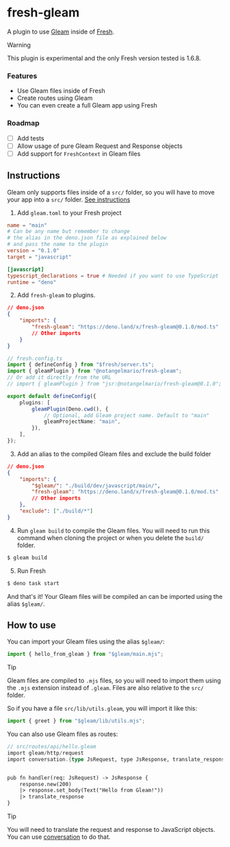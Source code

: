# fresh-gleam

A plugin to use [Gleam](https://gleam.run) inside of [Fresh](https://fresh.deno.dev).

> [!WARNING]
> This plugin is experimental and the only Fresh version tested is 1.6.8.

### Features

-   Use Gleam files inside of Fresh
-   Create routes using Gleam
-   You can even create a full Gleam app using Fresh

### Roadmap

-   [ ] Add tests
-   [ ] Allow usage of pure Gleam Request and Response objects
-   [ ] Add support for `FreshContext` in Gleam files

## Instructions

Gleam only supports files inside of a `src/` folder, so you will have to move your app into a `src/` folder. [See instructions](https://fresh.deno.dev/docs/examples/changing-the-src-dir#using-a-src-directory)

1. Add `gleam.toml` to your Fresh project

```toml
name = "main"
# Can be any name but remember to change
# the alias in the deno.json file as explained below
# and pass the name to the plugin
version = "0.1.0"
target = "javascript"

[javascript]
typescript_declarations = true # Needed if you want to use TypeScript
runtime = "deno"
```

2. Add `fresh-gleam` to plugins.

```json
// deno.json
{
	"imports": {
		"fresh-gleam": "https://deno.land/x/fresh-gleam@0.1.0/mod.ts"
		// Other imports
	}
}
```

```typescript
// fresh.config.ts
import { defineConfig } from "$fresh/server.ts";
import { gleamPlugin } from "@notangelmario/fresh-gleam";
// Or add it directly from the URL
// import { gleamPlugin } from "jsr:@notangelmario/fresh-gleam@0.1.0";

export default defineConfig({
	plugins: [
		gleamPlugin(Deno.cwd(), {
			// Optional, add Gleam project name. Default to "main"
			gleamProjectName: "main",
		}),
	],
});
```

3. Add an alias to the compiled Gleam files and exclude the build folder

```json
// deno.json
{
	"imports": {
		"$gleam/": "./build/dev/javascript/main/",
		"fresh-gleam": "https://deno.land/x/fresh-gleam@0.1.0/mod.ts"
		// Other imports
	},
	"exclude": ["./build/*"]
}
```

4. Run `gleam build` to compile the Gleam files. You will need to run this command when cloning the project or when you delete the `build/` folder.

```bash
$ gleam build
```

5. Run Fresh

```bash
$ deno task start
```

And that's it! Your Gleam files will be compiled an can be imported using the alias `$gleam/`.

## How to use

You can import your Gleam files using the alias `$gleam/`:

```typescript
import { hello_from_gleam } from "$gleam/main.mjs";
```

> [!TIP]
> Gleam files are compiled to `.mjs` files, so you will need to import them using the `.mjs` extension instead of `.gleam`. Files are also relative to the `src/` folder.
>
> So if you have a file `src/lib/utils.gleam`, you will import it like this:
>
> ```typescript
> import { greet } from "$gleam/lib/utils.mjs";
> ```

You can also use Gleam files as routes:

```rust
// src/routes/api/hello.gleam
import gleam/http/request
import conversation.{type JsRequest, type JsResponse, translate_response}


pub fn handler(req: JsRequest) -> JsResponse {
	response.new(200)
	|> response.set_body(Text("Hello from Gleam!"))
	|> translate_response
}
```

> [!TIP]
> You will need to translate the request and response to JavaScript objects. You can use [conversation](https://hex.pm/packages/conversation) to do that.
